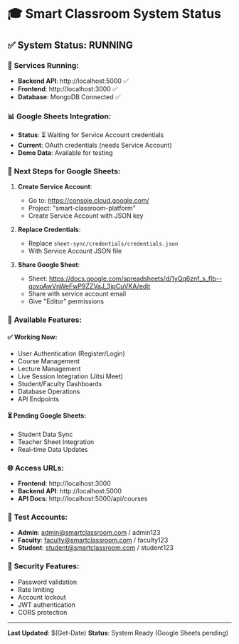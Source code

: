 # 🎓 Smart Classroom System Status

## ✅ **System Status: RUNNING**

### 🚀 **Services Running:**
- **Backend API**: http://localhost:5000 ✅
- **Frontend**: http://localhost:3000 ✅
- **Database**: MongoDB Connected ✅

### 📊 **Google Sheets Integration:**
- **Status**: ⏳ Waiting for Service Account credentials
- **Current**: OAuth credentials (needs Service Account)
- **Demo Data**: Available for testing

### 🔧 **Next Steps for Google Sheets:**

1. **Create Service Account**:
   - Go to: https://console.cloud.google.com/
   - Project: "smart-classroom-platform"
   - Create Service Account with JSON key

2. **Replace Credentials**:
   - Replace `sheet-sync/credentials/credentials.json`
   - With Service Account JSON file

3. **Share Google Sheet**:
   - Sheet: https://docs.google.com/spreadsheets/d/1yQq6znf_s_fIb--qovoAwVnWeFwP9ZZVaJ_3jpCuVKA/edit
   - Share with service account email
   - Give "Editor" permissions

### 🎯 **Available Features:**

#### ✅ **Working Now:**
- User Authentication (Register/Login)
- Course Management
- Lecture Management
- Live Session Integration (Jitsi Meet)
- Student/Faculty Dashboards
- Database Operations
- API Endpoints

#### ⏳ **Pending Google Sheets:**
- Student Data Sync
- Teacher Sheet Integration
- Real-time Data Updates

### 🌐 **Access URLs:**
- **Frontend**: http://localhost:3000
- **Backend API**: http://localhost:5000
- **API Docs**: http://localhost:5000/api/courses

### 📱 **Test Accounts:**
- **Admin**: admin@smartclassroom.com / admin123
- **Faculty**: faculty@smartclassroom.com / faculty123
- **Student**: student@smartclassroom.com / student123

### 🔐 **Security Features:**
- Password validation
- Rate limiting
- Account lockout
- JWT authentication
- CORS protection

---

**Last Updated**: $(Get-Date)
**Status**: System Ready (Google Sheets pending)
